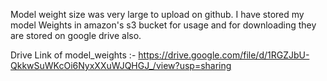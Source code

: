 Model weight size was very large to upload on github. 
I have stored my model Weights in amazon's s3 bucket for usage and for downloading they are stored on google drive also. 

Drive Link of model_weights :- https://drive.google.com/file/d/1RGZJbU-QkkwSuWKcOi6NyxXXuWJQHGJ_/view?usp=sharing